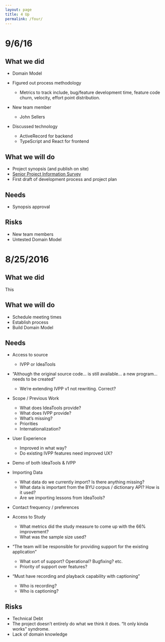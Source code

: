 ```yaml
---
layout: page
title: 4 Up
permalink: /four/
---
```

# <span id="anchor"></span>9/6/16

## <span id="anchor-1"></span>What we did

-   Domain Model
-   Figured out process methodology

    -   Metrics to track include, bug/feature development time, feature
        code churn, velocity, effort point distribution.
-   New team member

    -   John Sellers
-   Discussed technology

    -   ActiveRecord for backend
    -   TypeScript and React for frontend

## <span id="anchor-2"></span>What we will do

-   Project synopsis (and publish on site)
-   [Senior Project Information Survey](https://clipboard.rit.edu/take.cfm?sid=seproj2165info)
-   First draft of development process and project plan

## <span id="anchor-3"></span>Needs

-   Synopsis approval

## <span id="anchor-4"></span>Risks

-   New team members
-   Untested Domain Model

# <span id="anchor-5"></span>8/25/2016

## <span id="anchor-6"></span>What we did

This

## <span id="anchor-7"></span>What we will do

-   Schedule meeting times
-   Establish process
-   Build Domain Model

## <span id="anchor-8"></span>Needs

-   Access to source

    -   IVPP or IdeaTools
-   “Although the original source code… is still available… a new
    program… needs to be created”

    -   We’re extending IVPP v1 not rewriting. Correct?
-   Scope / Previous Work

    -   What does IdeaTools provide?
    -   What does IVPP provide?
    -   What’s missing?
    -   Priorities
    -   Internationalization?
-   User Experience

    -   Improved in what way?
    -   Do existing IVPP features need improved UX?
-   Demo of both IdeaTools & IVPP
-   Importing Data

    -   What data do we currently import? Is there anything missing?
    -   What data is important from the BYU corpus / dictionary API? How
        is it used?
    -   Are we importing lessons from IdeaTools?
-   Contact frequency / preferences
-   Access to Study

    -   What metrics did the study measure to come up with the 66%
        improvement?
    -   What was the sample size used?
-   “The team will be responsible for providing support for the existing
    application”

    -   What sort of support? Operational? Bugfixing? etc.
    -   Priority of support over features?
-   “Must have recording and playback capability with captioning”

    -   Who is recording?
    -   Who is captioning?

## <span id="anchor-9"></span>Risks

-   Technical Debt
-   The project doesn’t entirely do what we think it does. “It only
    kinda works” syndrome.
-   Lack of domain knowledge
